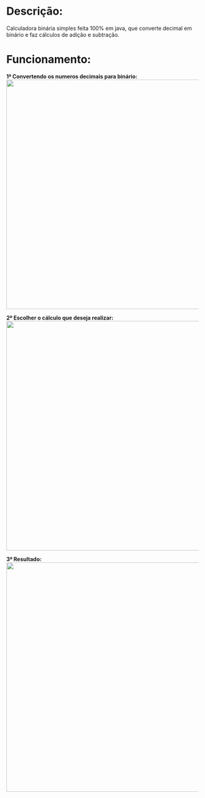 
<h1> Descrição: </h1>
Calculadora binária simples feita 100% em java, que converte decimal em binário e faz cálculos de adição e subtração.

<h1> Funcionamento: </h1>
<b> 1ª Convertendo os numeros decimais para binário:</b><br/>

<img src="https://user-images.githubusercontent.com/45234913/126645915-5970a383-3855-4d18-a5d6-ae6a51d114e2.png" width="600" />


<b> 2ª Escolher o cálculo que deseja realizar:</b><br/>
<img src="https://user-images.githubusercontent.com/45234913/126646971-88456018-f4df-406d-99f6-f4da3a4b9eae.png" width="600" />

<b> 3ª Resultado:</b><br/>
<img src="https://user-images.githubusercontent.com/45234913/126647113-859049bd-6185-40f5-a0f2-47c5d65314eb.png" width="600" />


